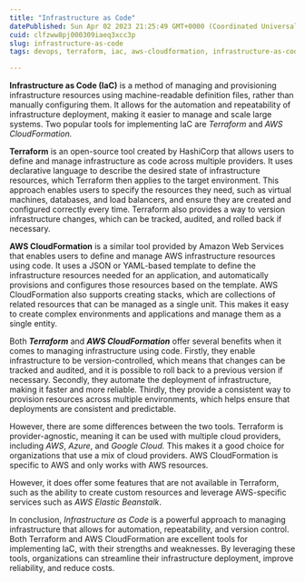 ```yaml
---
title: "Infrastructure as Code"
datePublished: Sun Apr 02 2023 21:25:49 GMT+0000 (Coordinated Universal Time)
cuid: clfzww8pj000309iaeq3xcc3p
slug: infrastructure-as-code
tags: devops, terraform, iac, aws-cloudformation, infrastructure-as-code-iac-service-market

---
```


**Infrastructure as Code (IaC)** is a method of managing and provisioning infrastructure resources using machine-readable definition files, rather than manually configuring them. It allows for the automation and repeatability of infrastructure deployment, making it easier to manage and scale large systems. Two popular tools for implementing IaC are *Terraform* and *AWS CloudFormation.*

**Terraform** is an open-source tool created by HashiCorp that allows users to define and manage infrastructure as code across multiple providers. It uses declarative language to describe the desired state of infrastructure resources, which Terraform then applies to the target environment. This approach enables users to specify the resources they need, such as virtual machines, databases, and load balancers, and ensure they are created and configured correctly every time. Terraform also provides a way to version infrastructure changes, which can be tracked, audited, and rolled back if necessary.

**AWS CloudFormation** is a similar tool provided by Amazon Web Services that enables users to define and manage AWS infrastructure resources using code. It uses a JSON or YAML-based template to define the infrastructure resources needed for an application, and automatically provisions and configures those resources based on the template. AWS CloudFormation also supports creating stacks, which are collections of related resources that can be managed as a single unit. This makes it easy to create complex environments and applications and manage them as a single entity.

Both ***Terraform*** and ***AWS CloudFormation*** offer several benefits when it comes to managing infrastructure using code. Firstly, they enable infrastructure to be version-controlled, which means that changes can be tracked and audited, and it is possible to roll back to a previous version if necessary. Secondly, they automate the deployment of infrastructure, making it faster and more reliable. Thirdly, they provide a consistent way to provision resources across multiple environments, which helps ensure that deployments are consistent and predictable.

However, there are some differences between the two tools. Terraform is provider-agnostic, meaning it can be used with multiple cloud providers, including *AWS*, *Azure*, and *Google Cloud.* This makes it a good choice for organizations that use a mix of cloud providers. AWS CloudFormation is specific to AWS and only works with AWS resources.

However, it does offer some features that are not available in Terraform, such as the ability to create custom resources and leverage AWS-specific services such as *AWS Elastic Beanstalk*.

In conclusion, *Infrastructure as Code* is a powerful approach to managing infrastructure that allows for automation, repeatability, and version control. Both Terraform and AWS CloudFormation are excellent tools for implementing IaC, with their strengths and weaknesses. By leveraging these tools, organizations can streamline their infrastructure deployment, improve reliability, and reduce costs.
